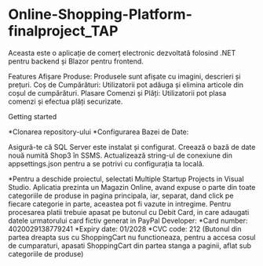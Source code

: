 # Online-Shopping-Platform-finalproject_TAP
Aceasta este o aplicație de comerț electronic dezvoltată folosind .NET pentru backend și Blazor pentru frontend.

Features
Afișare Produse: Produsele sunt afișate cu imagini, descrieri și prețuri.
Coș de Cumpărături: Utilizatorii pot adăuga și elimina articole din coșul de cumpărături.
Plasare Comenzi și Plăți: Utilizatorii pot plasa comenzi și efectua plăți securizate.

Getting started

*Clonarea repository-ului
*Configurarea Bazei de Date:

Asigură-te că SQL Server este instalat și configurat.
Creează o bază de date nouă numită Shop3 în SSMS.
Actualizează string-ul de conexiune din appsettings.json pentru a se potrivi cu configurația ta locală.

*Pentru a deschide proiectul, selectati Multiple Startup Projects in Visual Studio.
Aplicatia prezinta un Magazin Online, avand expuse o parte din toate categoriile de produse in pagina principala, iar, separat, dand click pe fiecare categorie in parte, aceastea pot fi vazute in intregime.
Pentru procesarea platii trebuie apasat pe butonul cu Debit Card, in care adaugati datele urmatorului card fictiv generat in PayPal Developer:
*Card number: 4020029138779241
*Expiry date: 01/2028
*CVC code: 212
(Butonul din partea dreapta sus cu ShoppingCart nu functioneaza, pentru a accesa cosul de cumparaturi, apasati ShoppingCart din partea stanga a paginii, aflat sub categoriile de produse)

